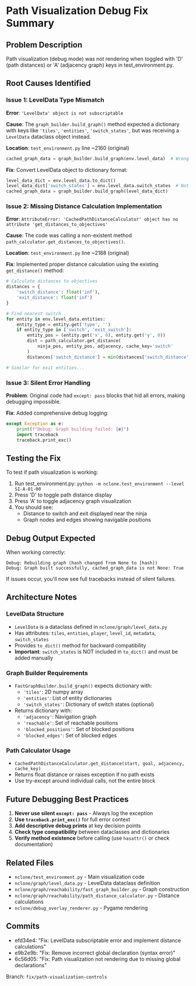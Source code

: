 # Path Visualization Debug Fix Summary

## Problem Description
Path visualization (debug mode) was not rendering when toggled with 'D' (path distances) or 'A' (adjacency graph) keys in test_environment.py.

## Root Causes Identified

### Issue 1: LevelData Type Mismatch
**Error**: `'LevelData' object is not subscriptable`

**Cause**: The `graph_builder.build_graph()` method expected a dictionary with keys like `'tiles'`, `'entities'`, `'switch_states'`, but was receiving a `LevelData` dataclass object instead.

**Location**: `test_environment.py` line ~2160 (original)
```python
cached_graph_data = graph_builder.build_graph(env.level_data)  # Wrong!
```

**Fix**: Convert LevelData object to dictionary format:
```python
level_data_dict = env.level_data.to_dict()
level_data_dict['switch_states'] = env.level_data.switch_states  # Not in to_dict()
cached_graph_data = graph_builder.build_graph(level_data_dict)
```

### Issue 2: Missing Distance Calculation Implementation
**Error**: `AttributeError: 'CachedPathDistanceCalculator' object has no attribute 'get_distances_to_objectives'`

**Cause**: The code was calling a non-existent method `path_calculator.get_distances_to_objectives()`.

**Location**: `test_environment.py` line ~2188 (original)

**Fix**: Implemented proper distance calculation using the existing `get_distance()` method:
```python
# Calculate distances to objectives
distances = {
    'switch_distance': float('inf'),
    'exit_distance': float('inf')
}

# Find nearest switch
for entity in env.level_data.entities:
    entity_type = entity.get('type', '')
    if entity_type in ['switch', 'exit_switch']:
        entity_pos = (entity.get('x', 0), entity.get('y', 0))
        dist = path_calculator.get_distance(
            ninja_pos, entity_pos, adjacency, cache_key='switch'
        )
        distances['switch_distance'] = min(distances['switch_distance'], dist)

# Similar for exit entities...
```

### Issue 3: Silent Error Handling
**Problem**: Original code had `except: pass` blocks that hid all errors, making debugging impossible.

**Fix**: Added comprehensive debug logging:
```python
except Exception as e:
    print(f"Debug: Graph building failed: {e}")
    import traceback
    traceback.print_exc()
```

## Testing the Fix

To test if path visualization is working:

1. Run test_environment.py: `python -m nclone.test_environment --level SI-A-01-00`
2. Press 'D' to toggle path distance display
3. Press 'A' to toggle adjacency graph visualization
4. You should see:
   - Distance to switch and exit displayed near the ninja
   - Graph nodes and edges showing navigable positions

## Debug Output Expected

When working correctly:
```
Debug: Rebuilding graph (hash changed from None to [hash])
Debug: Graph built successfully, cached_graph_data is not None: True
```

If issues occur, you'll now see full tracebacks instead of silent failures.

## Architecture Notes

### LevelData Structure
- `LevelData` is a dataclass defined in `nclone/graph/level_data.py`
- Has attributes: `tiles`, `entities`, `player`, `level_id`, `metadata`, `switch_states`
- Provides `to_dict()` method for backward compatibility
- **Important**: `switch_states` is NOT included in `to_dict()` and must be added manually

### Graph Builder Requirements
- `FastGraphBuilder.build_graph()` expects dictionary with:
  - `'tiles'`: 2D numpy array
  - `'entities'`: List of entity dictionaries
  - `'switch_states'`: Dictionary of switch states (optional)
- Returns dictionary with:
  - `'adjacency'`: Navigation graph
  - `'reachable'`: Set of reachable positions
  - `'blocked_positions'`: Set of blocked positions
  - `'blocked_edges'`: Set of blocked edges

### Path Calculator Usage
- `CachedPathDistanceCalculator.get_distance(start, goal, adjacency, cache_key)`
- Returns float distance or raises exception if no path exists
- Use try-except around individual calls, not the entire block

## Future Debugging Best Practices

1. **Never use silent `except: pass`** - Always log the exception
2. **Use `traceback.print_exc()`** for full error context
3. **Add descriptive debug prints** at key decision points
4. **Check type compatibility** between dataclasses and dictionaries
5. **Verify method existence** before calling (use `hasattr()` or check documentation)

## Related Files
- `nclone/test_environment.py` - Main visualization code
- `nclone/graph/level_data.py` - LevelData dataclass definition
- `nclone/graph/reachability/fast_graph_builder.py` - Graph construction
- `nclone/graph/reachability/path_distance_calculator.py` - Distance calculations
- `nclone/debug_overlay_renderer.py` - Pygame rendering

## Commits
- efd34e4: "Fix: LevelData subscriptable error and implement distance calculations"
- e9b2e9b: "Fix: Remove incorrect global declaration (syntax error)"
- 6c56d05: "Fix: Path visualization not rendering due to missing global declarations"

Branch: `fix/path-visualization-controls`
